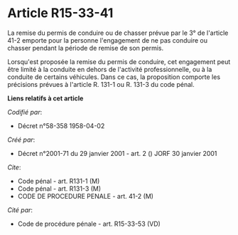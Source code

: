 # Article R15-33-41

La remise du permis de conduire ou de chasser prévue par le 3° de l'article 41-2 emporte pour la personne l'engagement de ne
pas conduire ou chasser pendant la période de remise de son permis.

Lorsqu'est proposée la remise du permis de conduire, cet engagement peut être limité à la conduite en dehors de l'activité
professionnelle, ou à la conduite de certains véhicules. Dans ce cas, la proposition comporte les précisions prévues à
l'article R. 131-1 ou R. 131-3 du code pénal.

**Liens relatifs à cet article**

_Codifié par_:

  - Décret n°58-358 1958-04-02

_Créé par_:

  - Décret n°2001-71 du 29 janvier 2001 - art. 2 () JORF 30 janvier 2001

_Cite_:

  - Code pénal - art. R131-1 (M)
  - Code pénal - art. R131-3 (M)
  - CODE DE PROCEDURE PENALE - art. 41-2 (M)

_Cité par_:

  - Code de procédure pénale - art. R15-33-53 (VD)
